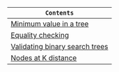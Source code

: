 <div align="center">
  
| `Contents` |
| ---------- |
| [Minimum value in a tree](https://github.com/devrath/studious-ds-adventure/tree/main/collection/Trees/BinaryTree/BinarySearchTree/Programs/MinimumValueInTree) |
| [Equality checking]() |
| [Validating binary search trees]() |
| [Nodes at K distance]() |

</div>
